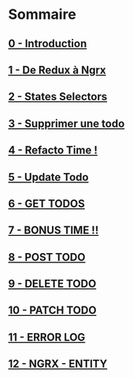 # Sommaire

## [0 - Introduction](https://github.com/fausfore/ngrx-guide/blob/master/documentations/introduction.md)
## [1 - De Redux à Ngrx](https://github.com/fausfore/ngrx-guide/blob/master/documentations/step-1.md)

## [2 - States Selectors](https://github.com/fausfore/ngrx-guide/blob/master/documentations/step-2.md)

## [3 - Supprimer une todo](https://github.com/fausfore/ngrx-guide/blob/master/documentations/step-3.md)

## [4 - Refacto Time !](https://github.com/fausfore/ngrx-guide/blob/master/documentations/step-4.md)

## [5 - Update Todo](https://github.com/fausfore/ngrx-guide/blob/master/documentations/step-5.md)

## [6 - GET TODOS](https://github.com/fausfore/ngrx-guide/blob/master/documentations/step-6.md)

## [7 - BONUS TIME !!](https://github.com/fausfore/ngrx-guide/blob/master/documentations/step-7.md)

## [8 - POST TODO](https://github.com/fausfore/ngrx-guide/blob/master/documentations/step-8.md)

## [9 - DELETE TODO](https://github.com/fausfore/ngrx-guide/blob/master/documentations/step-9.md)

## [10 - PATCH TODO](https://github.com/fausfore/ngrx-guide/blob/master/documentations/step-10.md)

## [11 - ERROR LOG](https://github.com/fausfore/ngrx-guide/blob/master/documentations/step-11.md)

## [12 - NGRX - ENTITY](https://github.com/fausfore/ngrx-guide/blob/master/documentations/step-11.md)
<!--stackedit_data:
eyJoaXN0b3J5IjpbMTY0NzI3MDgwOF19
-->